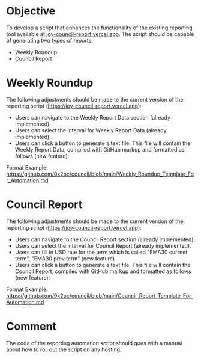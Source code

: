 # Objective 

To develop a script that enhances the functionality of the existing reporting tool available at [joy-council-report.vercel.app](https://joy-council-report.vercel.app). The script should be capable of generating two types of reports: 
- Weekly Roundup
- Council Report


# Weekly Roundup

The following adjustments should be made to the current version of the reporting script (https://joy-council-report.vercel.app):

- Users can navigate to the Weekly Report Data section (already implemented).
- Users can select the interval for Weekly Report Data (already implemented).
- Users can click a button to generate a text file. This file will contain the Weekly Report Data, compiled with GitHub markup and formatted as follows (new feature):

Format Example: https://github.com/0x2bc/council/blob/main/Weekly_Roundup_Template_For_Automation.md


# Council Report

The following adjustments should be made to the current version of the reporting script (https://joy-council-report.vercel.app):

- Users can navigate to the Council Report section (already implemented).
- Users can select the interval for Council Report (already implemented).
- Users can fill in USD rate for the term which is called "EMA30 currnet term", "EMA30 prev term" (new feature)
- Users can click a button to generate a text file. This file will contain the Council Report, compiled with GitHub markup and formatted as follows (new feature):

Format Example: https://github.com/0x2bc/council/blob/main/Council_Report_Template_For_Automation.md

# Comment

The code of the reporting automation script should goes with a manual about how to roll out the script on any hosting.  

